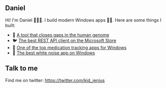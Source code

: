## Daniel

Hi! I'm Daniel 🙋🏽‍♂️. I build modern Windows apps 🙌🏽. Here are some things I built:

* 🧬 [A tool that closes gaps in the human genome](https://bmcbioinformatics.biomedcentral.com/articles/10.1186/s12859-015-0663-4)
* 🐦 [The best REST API client on the Microsoft Store](https://nightingale.rest)
* 💊 [One of the top medication tracking apps for Windows](https://www.microsoft.com/en-us/p/pillbox/9nblggh4x7vb)
* 🎵 [The best white noise app on Windows](https://ambieapp.com)

## Talk to me
Find me on twitter: https://twitter.com/kid_jenius
